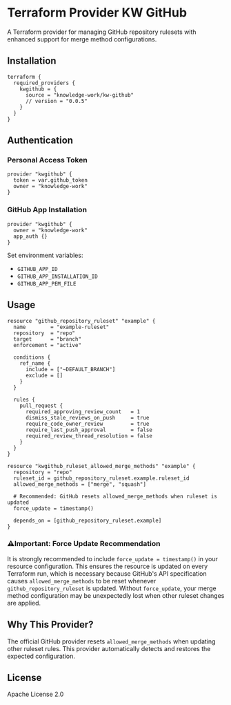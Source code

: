 # Terraform Provider KW GitHub

A Terraform provider for managing GitHub repository rulesets with enhanced support for merge method configurations.

## Installation

```hcl
terraform {
  required_providers {
    kwgithub = {
      source = "knowledge-work/kw-github"
      // version = "0.0.5"
    }
  }
}
```

## Authentication

### Personal Access Token

```hcl
provider "kwgithub" {
  token = var.github_token
  owner = "knowledge-work"
}
```

### GitHub App Installation

```hcl
provider "kwgithub" {
  owner = "knowledge-work"
  app_auth {}
}
```

Set environment variables:

- `GITHUB_APP_ID`
- `GITHUB_APP_INSTALLATION_ID`
- `GITHUB_APP_PEM_FILE`

## Usage

```hcl
resource "github_repository_ruleset" "example" {
  name        = "example-ruleset"
  repository  = "repo"
  target      = "branch"
  enforcement = "active"

  conditions {
    ref_name {
      include = ["~DEFAULT_BRANCH"]
      exclude = []
    }
  }

  rules {
    pull_request {
      required_approving_review_count   = 1
      dismiss_stale_reviews_on_push     = true
      require_code_owner_review         = true
      require_last_push_approval        = false
      required_review_thread_resolution = false
    }
  }
}

resource "kwgithub_ruleset_allowed_merge_methods" "example" {
  repository = "repo"
  ruleset_id = github_repository_ruleset.example.ruleset_id
  allowed_merge_methods = ["merge", "squash"]

  # Recommended: GitHub resets allowed_merge_methods when ruleset is updated
  force_update = timestamp()

  depends_on = [github_repository_ruleset.example]
}
```

### ⚠️Important: Force Update Recommendation

It is strongly recommended to include `force_update = timestamp()` in your resource configuration. This ensures the resource is updated on every Terraform run, which is necessary because GitHub's API specification causes `allowed_merge_methods` to be reset whenever `github_repository_ruleset` is updated. Without `force_update`, your merge method configuration may be unexpectedly lost when other ruleset changes are applied.

## Why This Provider?

The official GitHub provider resets `allowed_merge_methods` when updating other ruleset rules. This provider automatically detects and restores the expected configuration.

## License

Apache License 2.0
